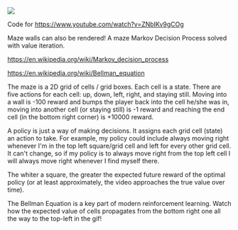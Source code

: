 ![](vis.gif)

Code for https://www.youtube.com/watch?v=ZNbIKv9gCOg

Maze walls can also be rendered! A maze Markov Decision Process solved with value iteration. 

https://en.wikipedia.org/wiki/Markov_decision_process

https://en.wikipedia.org/wiki/Bellman_equation

The maze is a 2D grid of cells / grid boxes. Each cell is a state. There are five actions for each cell: up, down, left, right, and staying still. Moving into a wall is -100 reward and bumps the player back into the cell he/she was in, moving into another cell (or staying still) is -1 reward and reaching the end cell (in the bottom right corner) is +10000 reward.

A policy is just a way of making decisions. It assigns each grid cell (state) an action to take. For example, my policy could include always moving right whenever I'm in the top left square/grid cell and left for every other grid cell. It can't change, so if my policy is to always move right from the top left cell I will always move right whenever I find myself there.

The whiter a square, the greater the expected future reward of the optimal policy (or at least approximately, the video approaches the true value over time).

The Bellman Equation is a key part of modern reinforcement learning. Watch how the expected value of cells propagates from the bottom right one all the way to the top-left in the gif!
